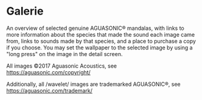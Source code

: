 # Galerie

An overview of selected genuine AGUASONIC® mandalas, with links to more information about the species that made the sound each image came from, links to sounds made by that species, and a place to purchase a copy if you choose. You may set the wallpaper to the selected image by using a "long press" on the image in the detail screen.

All images ©2017 Aguasonic Acoustics, see https://aguasonic.com/copyright/

Additionally, all /wavelet/ images are trademarked AGUASONIC®, see https://aguasonic.com/trademark/

